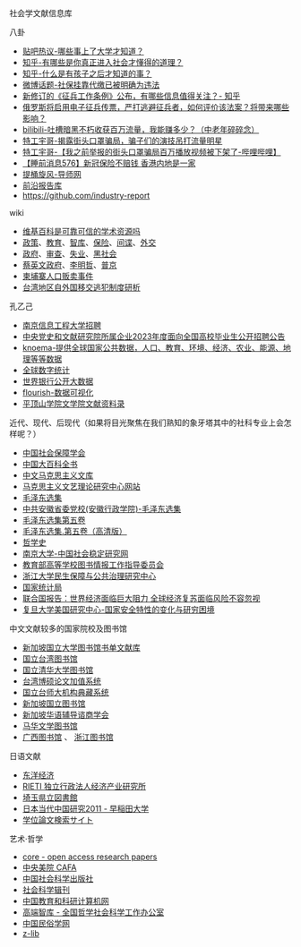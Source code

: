 社会学文献信息库

八卦

* [贴吧热议-哪些事上了大学才知道？](https://tieba.baidu.com/hottopic/browse/hottopic?topic_id=13099934&topic_name=哪些事上了大学才知道？)
* [知乎-有哪些是你真正进入社会才懂得的道理？](https://www.zhihu.com/question/297880330/answers/updated)
* [知乎-什么是有孩子之后才知道的事？](https://www.zhihu.com/question/456245328)
* [微博话题-社保挂靠代缴已被明确为违法](https://s.weibo.com/weibo?q=社保挂靠代缴已被明确为违法)
* [新修订的《征兵工作条例》公布，有哪些信息值得关注？- 知乎](https://www.zhihu.com/question/595309486/answer/2982887636)
* [俄罗斯将启用电子征兵传票，严打逃避征兵者，如何评价该法案？将带来哪些影响？](https://www.zhihu.com/question/595107569)
* [bilibili-吐槽暗黑不朽收获百万流量，我能赚多少？（中老年碎碎念）](https://www.bilibili.com/video/BV1MT41177Du)
* [特工宇哥-揭露街头口罩骗局，骗子们的演技吊打流量明星](https://www.bilibili.com/video/BV16g4y1M7ce)
* [特工宇哥-【我之前举报的街头口罩骗局百万播放视频被下架了-哔哩哔哩】 ](https://b23.tv/c7BeAp3)
* [【睡前消息576】新冠保险不赔钱 香港内地是一家](https://www.bilibili.com/video/BV1QP411U75p)
* [提桶旋风-导师网](https://www.mysupervisor.org/)
* [前沿报告库](https://wk.askci.com)
* https://github.com/industry-report

wiki

* [维基百科是可靠可信的学术资源吗](https://news.sciencenet.cn/htmlnews/2018/1/401585.shtm)
* [政策](https://zh.wikipedia.org/wiki/政策)、[教育](https://zh.wikipedia.org/wiki/教育)、[智库](https://zh.wikipedia.org/wiki/智庫#中國大陸)、[保险](https://zh.wikipedia.org/wiki/保險)、[间谍](https://zh.wikipedia.org/wiki/间谍)、[外交](https://zh.wikipedia.org/wiki/外交)
* [政府](https://zh.wikipedia.org/wiki/政府)、[审查](https://zh.wikipedia.org/wiki/审查制度)、[失业](https://zh.wikipedia.org/wiki/失業#对個人、家庭、社会和经济的影响)、[黑社会](https://zh.wikipedia.org/wiki/黑社會#在華人文化中)
* [蔡英文政府](https://zh.wikipedia.org/wiki/蔡英文政府)、[李明哲](https://zh.wikipedia.org/wiki/李明哲事件)、[普京](https://zh.wikipedia.org/zh-hans/弗拉基米尔·普京#俄日領土問題)
* [柬埔寨人口贩卖事件](https://zh.wikipedia.org/zh-hans/柬埔寨人口販賣事件#造成影響)
* [台湾地区自外国移交逃犯制度研析](https://core.ac.uk/reader/343508740)

孔乙己

* [南京信息工程大学招聘](https://web.archive.org/web/20230425025024/https://rsc.nuist.edu.cn/2021/0419/c1097a175200/page.htm)
* [中央党史和文献研究院所属企业2023年度面向全国高校毕业生公开招聘公告](https://web.archive.org/web/20230425025725/http://www.mohrss.gov.cn/SYrlzyhshbzb/fwyd/SYkaoshizhaopin/zyhgjjgsydwgkzp/zpgg/202303/t20230308_496444.html)
* [knoema-提供全球国家公共数据，人口、教育、环境、经济、农业、能源、地理等等数据](https://cn.knoema.com/atlas)
* [全球数字统计](https://www.worldometers.info/cn/)
* [世界银行公开大数据](https://data.worldbank.org.cn/indicator?tab=all)
* [flourish-数据可视化](https://flourish.studio/examples/)
* [平顶山学院文学院文献资料录](https://wxy.pdsu.edu.cn/wxzl/xszy.htm)

近代、现代、后现代（如果将目光聚焦在我们熟知的象牙塔其中的社科专业上会怎样呢？）

* [中国社会保障学会](https://www.caoss.org.cn)
* [中国大百科全书](https://www.zgbk.com/ecph/words?SiteID=1&ID=110049&SubID=99529)
* [中文马克思主义文库](https://www.marxists.org/chinese/index.html)
* [马克思主义文艺理论研究中心网站](https://www.scumlt.cn)
* [毛泽东选集](https://www.marxists.org/chinese/maozedong/index.htm)
* [中共安徽省委党校(安徽行政学院)-毛泽东选集](http://www.ahdx.gov.cn/defaultroot/upload/html/20160317185242833.pdf)
* [毛泽东选集第五卷](https://it.scribd.com/document/23823142/毛泽东选集-第五卷-1967版#)
* [毛泽东选集.第五卷（高清版）](https://bluepload.unstable.life/selif/cp859q20.pdf)
* [哲学史](http://www.zhexueshi.com/paper/204)
* [南京大学-中国社会稳定研究网](https://shwd.nju.edu.cn/_upload/article/files/9b/b2/fdb11c28450a94cc7e8d4ea58880/81fc25d5-8ca0-450d-b4aa-052e40400656.pdf)
* [教育部高等学校图书情报工作指导委员会](http://www.scal.edu.cn)
* [浙江大学民生保障与公共治理研究中心](http://www.swg.zju.edu.cn/2022/1007/c17322a2643713/page.htm)
* <a href="https://data.stats.gov.cn/easyquery.htm?cn=C01" target="_blank">国家统计局</a>
* [联合国报告：世界经济面临巨大阻力 全球经济复苏面临风险不容忽视 ](https://news.un.org/zh/story/2022/01/1097462#:~:text=今天发布的%20联合国%20《2022年世界经济形势与展望》报告表示，由于新一轮,2019冠状病毒病%20疫情，劳动力市场挑战不断，供应链问题得不到解决，加上通胀压力增加，全球经济复苏正面临巨大的阻力%E3%80%82%20报告预测，继2021年经济增长5.5%25后，2022年全球产值预计将仅增长4.0%25，2023年将增长3.5%25%E3%80%82%20此前两天世界银行发布的《全球经济展望》报告同样预计全球经济增长将显著放缓，它所预测的2022年经济增长为4.1%25，2023年为3.2%25%E3%80%82)
* [复旦大学美国研究中心-国家安全特性的变化与研穷困境](http://www.cas.fudan.edu.cn/picture/1558.pdf)


中文文献较多的国家院校及图书馆

* [新加坡国立大学图书馆书单文献库](https://libguides.nus.edu.sg/chineseeresources/theses)
* [国立台湾图书馆](https://www.ntl.edu.tw/mp.asp?mp=1)
* [国立清华大学图书馆](https://www.lib.nthu.edu.tw)
* [台湾博硕论文加值系统](https://ndltd.ncl.edu.tw/cgi-bin/gs32/gsweb.cgi/login?o=dwebmge)
* [国立台师大机构典藏系统](http://rportal.lib.ntnu.edu.tw/home)
* [新加坡国立图书馆](https://eresources.nlb.gov.sg/Main)
* [新加坡华语辅导谘商学会](http://www.ccss.sg/?page_id=77)
* [马华文学图书馆](http://www.mcldl.com)
* [广西图书馆](http://www.gxlib.org.cn) 、 [浙江图书馆](https://www.zjlib.cn)


日语文献

* [东洋经济](https://toyokeizai.net/articles/-/648098?page=3)
* [RIETI 独立行政法人经济产业研究所](https://www.rieti.go.jp/users/china-tr/jp/ssqs/220202ssqs.html)
* [埼玉県立図書館](https://www.lib.pref.saitama.jp/reference/hint/cat/link-site.html)
* [日本当代中国研究2011 - 早稲田大学](https://www.waseda.jp/prj-wiccs/wp/wp-content/uploads/2011/07/jscc2011.pdf)
* [学位論文検索サイト](https://www.asahi-net.or.jp/~gb4k-ktr/phd.htm)


艺术·哲学

* [core - open access research papers](https://core.ac.uk)
* [中央美院 CAFA](https://www.cafa.com.cn/cn/opinions/article/details/8330014)
* [中国社会科学出版社](http://www.csspw.com.cn/booksdetail_15923_2055508_0.jhtml)
* [社会科学辑刊](http://www.shkxjk.com/CN/abstract/abstract2110.shtml)
* [中国教育和科研计算机网](https://www.edu.cn/edu/zong_he/zong_he/200603/t20060323_128610.shtml)
* [高端智库 - 全国哲学社会科学工作办公室](http://www.nopss.gov.cn/GB/373410/index.html)
* [中国民俗学网](https://www.chinafolklore.org/web/index.php?NewsID=16688)
* [z-lib](https://singlelogin.me)



